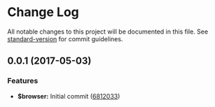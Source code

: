 # Change Log

All notable changes to this project will be documented in this file. See [standard-version](https://github.com/conventional-changelog/standard-version) for commit guidelines.

<a name="0.0.1"></a>
## 0.0.1 (2017-05-03)


### Features

* **$browser:** Initial commit ([6812033](https://github.com/phillipcurl/ngx-lunr/commit/6812033))
